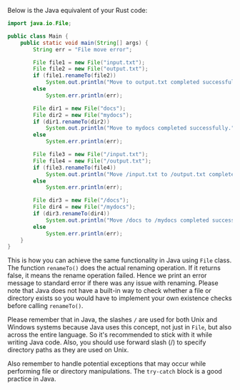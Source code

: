 Below is the Java equivalent of your Rust code:

```java
import java.io.File;

public class Main {
    public static void main(String[] args) {
        String err = "File move error";

        File file1 = new File("input.txt");
        File file2 = new File("output.txt");
        if (file1.renameTo(file2))
            System.out.println("Move to output.txt completed successfully.");
        else
            System.err.println(err);

        File dir1 = new File("docs");
        File dir2 = new File("mydocs");
        if (dir1.renameTo(dir2))
            System.out.println("Move to mydocs completed successfully.");
        else
            System.err.println(err);

        File file3 = new File("/input.txt");
        File file4 = new File("/output.txt");
        if (file3.renameTo(file4))
            System.out.println("Move /input.txt to /output.txt completed successfully.");
        else
            System.err.println(err);

        File dir3 = new File("/docs");
        File dir4 = new File("/mydocs");
        if (dir3.renameTo(dir4))
            System.out.println("Move /docs to /mydocs completed successfully.");
        else
            System.err.println(err);
    }
}
```

This is how you can achieve the same functionality in Java using `File` class. The function `renameTo()` does the actual renaming operation. If it returns false, it means the rename operation failed. Hence we print an error message to standard error if there was any issue with renaming. Please note that Java does not have a built-in way to check whether a file or directory exists so you would have to implement your own existence checks before calling `renameTo()`. 

Please remember that in Java, the slashes `/` are used for both Unix and Windows systems because Java uses this concept, not just in `File`, but also across the entire language. So it's recommended to stick with it while writing Java code. Also, you should use forward slash (/) to specify directory paths as they are used on Unix. 

Also remember to handle potential exceptions that may occur while performing file or directory manipulations. The `try-catch` block is a good practice in Java.
